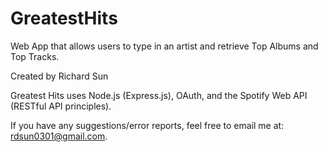 # GreatestHits

Web App that allows users to type in an artist and retrieve Top Albums and Top Tracks.

Created by Richard Sun

Greatest Hits uses Node.js (Express.js), OAuth, and the Spotify Web API (RESTful API principles).

If you have any suggestions/error reports, feel free to email me at: rdsun0301@gmail.com.
